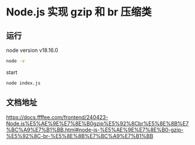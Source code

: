 # Node.js 实现 gzip 和 br 压缩类

## 运行

node version v18.16.0

```bash
node -v
```

start

```
node index.js
```

## 文档地址

https://docs.ffffee.com/frontend/240423-Node.js%E5%AE%9E%E7%8E%B0gzip%E5%92%8Cbr%E5%8E%8B%E7%BC%A9%E7%B1%BB.html#node-js-%E5%AE%9E%E7%8E%B0-gzip-%E5%92%8C-br-%E5%8E%8B%E7%BC%A9%E7%B1%BB
